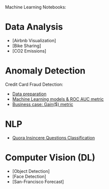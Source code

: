 Machine Learning Notebooks:


# Data Analysis

- [Airbnb Visualization]
- [Bike Sharing]
- [CO2 Emissions]


# Anomaly Detection

Credit Card Fraud Detection:

- [Data preparation](https://github.com/LouisonR/ML-notebook/blob/master/Anomaly%20detection/1-Data_preparation.ipynb)
- [Machine Learning models & ROC AUC metric](https://github.com/LouisonR/ML-notebook/blob/master/Anomaly%20detection/2-ML_models.ipynb)
- [Business case: Gain($) metric](https://github.com/LouisonR/ML-notebook/blob/master/Anomaly%20detection/3-Gain_metric.ipynb)



# NLP

- [Quora Insincere Questions Classification](https://github.com/LouisonR/ML-notebook/blob/master/NLP/Quora.ipynb)


# Computer Vision (DL)

- [Object Detection]
- [Face Detection]
- [San-Francisco Forecast]